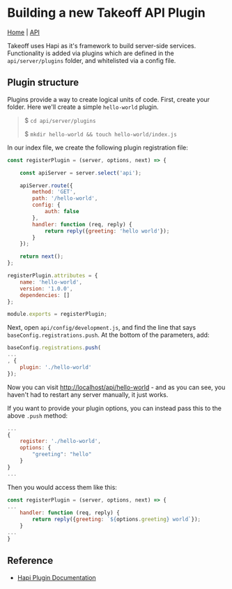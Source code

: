 # Building a new Takeoff API Plugin

[Home](../../README.md) | [API](../README.md)

Takeoff uses Hapi as it's framework to build server-side services. Functionality is added via plugins which are defined in the `api/server/plugins`
folder, and whitelisted via a config file.

## Plugin structure

Plugins provide a way to create logical units of code. First, create your folder.  Here we'll create a simple `hello-world` plugin.

> $ `cd api/server/plugins`
>
> $ `mkdir hello-world && touch hello-world/index.js`

In our index file, we create the following plugin registration file:

```js
const registerPlugin = (server, options, next) => {

    const apiServer = server.select('api');

    apiServer.route({
        method: 'GET',
        path: '/hello-world',
        config: {
            auth: false
        },
        handler: function (req, reply) {
            return reply({greeting: 'hello world'});
        }
    });

    return next();
};

registerPlugin.attributes = {
    name: 'hello-world',
    version: '1.0.0',
    dependencies: []
};

module.exports = registerPlugin;
```

Next, open `api/config/development.js`, and find the line that says `baseConfig.registrations.push`.  At the bottom of the parameters, add:

```js
baseConfig.registrations.push(
...
, {
    plugin: './hello-world'
});
```

Now you can visit [http://localhost/api/hello-world](http://localhost/api/hello-world) - and as you can see, you haven't had to restart any server manually, it just works.

If you want to provide your plugin options, you can instead pass this to the above `.push` method:

```js
...
{
    register: './hello-world',
    options: {
        "greeting": "hello"
    }
}
...
```

Then you would access them like this:

```js
const registerPlugin = (server, options, next) => {
...
    handler: function (req, reply) {
        return reply({greeting: `${options.greeting} world`});
    }
...
}
```

## Reference

* [Hapi Plugin Documentation](https://hapijs.com/tutorials/plugins)
